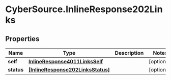 # CyberSource.InlineResponse202Links

## Properties
Name | Type | Description | Notes
------------ | ------------- | ------------- | -------------
**self** | [**InlineResponse4011LinksSelf**](InlineResponse4011LinksSelf.md) |  | [optional] 
**status** | [**[InlineResponse202LinksStatus]**](InlineResponse202LinksStatus.md) |  | [optional] 



